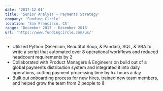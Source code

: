 ```yaml
---
date: '2017-12-01'
title: 'Senior Analyst - Payments Strategy'
company: 'Funding Circle'
location: 'San Francisco, CA'
range: 'December 2017 - December 2018'
url: 'https://www.fundingcircle.com/us/'
---
```


- Utilized Python (Selenium, Beautiful Soup, & Pandas), SQL, & VBA to write a script that automated over 8 operational workflows and reduced  headcount requirements by 2
- Collaborated with Product Managers & Engineers on build out of a global payments distribution system and integrated it into daily operations, cutting payment processing time by 5+ hours a day
- Built out onboarding process for new hires, trained new team members, and helped grow the team from 2 people to 8
